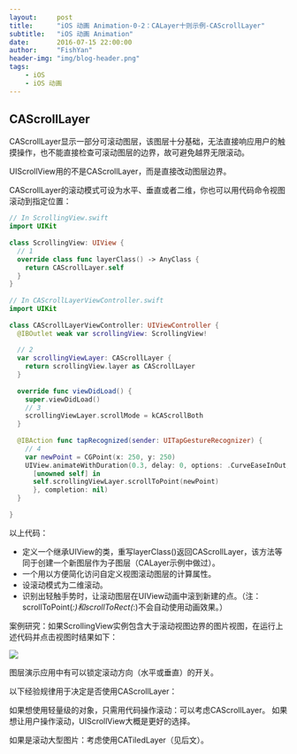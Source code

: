 ```yaml
---
layout:     post
title:      "iOS 动画 Animation-0-2：CALayer十则示例-CAScrollLayer"
subtitle:   "iOS 动画 Animation"
date:       2016-07-15 22:00:00
author:     "FishYan"
header-img: "img/blog-header.png"
tags:
    - iOS
    - iOS 动画
---
```



## CAScrollLayer

CAScrollLayer显示一部分可滚动图层，该图层十分基础，无法直接响应用户的触摸操作，也不能直接检查可滚动图层的边界，故可避免越界无限滚动。 

UIScrollView用的不是CAScrollLayer，而是直接改动图层边界。

CAScrollLayer的滚动模式可设为水平、垂直或者二维，你也可以用代码命令视图滚动到指定位置：

```swift
// In ScrollingView.swift
import UIKit
  
class ScrollingView: UIView {
  // 1
  override class func layerClass() -> AnyClass {
    return CAScrollLayer.self
  }
}
  
// In CAScrollLayerViewController.swift
import UIKit
  
class CAScrollLayerViewController: UIViewController {
  @IBOutlet weak var scrollingView: ScrollingView!
  
  // 2
  var scrollingViewLayer: CAScrollLayer {
    return scrollingView.layer as CAScrollLayer
  }
  
  override func viewDidLoad() {
    super.viewDidLoad()
    // 3
    scrollingViewLayer.scrollMode = kCAScrollBoth
  }
  
  @IBAction func tapRecognized(sender: UITapGestureRecognizer) {
    // 4
    var newPoint = CGPoint(x: 250, y: 250)
    UIView.animateWithDuration(0.3, delay: 0, options: .CurveEaseInOut, animations: {
      [unowned self] in
      self.scrollingViewLayer.scrollToPoint(newPoint)
      }, completion: nil)
  }
  
}
```
以上代码：

- 定义一个继承UIView的类，重写layerClass()返回CAScrollLayer，该方法等同于创建一个新图层作为子图层（CALayer示例中做过）。
- 一个用以方便简化访问自定义视图滚动图层的计算属性。
- 设滚动模式为二维滚动。
- 识别出轻触手势时，让滚动图层在UIView动画中滚到新建的点。（注：scrollToPoint(_:)和scrollToRect(_:)不会自动使用动画效果。）

案例研究：如果ScrollingView实例包含大于滚动视图边界的图片视图，在运行上述代码并点击视图时结果如下：

![](http://cc.cocimg.com/api/uploads/20150317/1426581687136971.gif)

图层演示应用中有可以锁定滚动方向（水平或垂直）的开关。

以下经验规律用于决定是否使用CAScrollLayer：

如果想使用轻量级的对象，只需用代码操作滚动：可以考虑CAScrollLayer。
如果想让用户操作滚动，UIScrollView大概是更好的选择。

如果是滚动大型图片：考虑使用CATiledLayer（见后文）。
